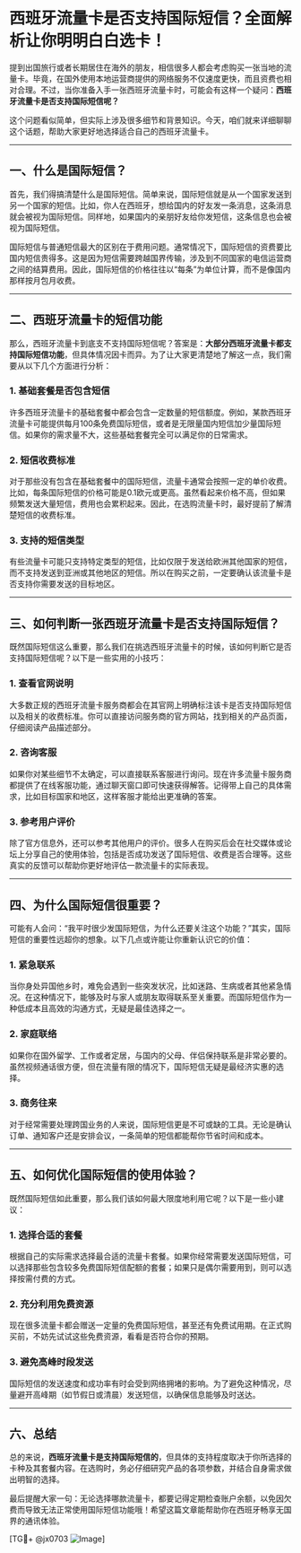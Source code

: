# 西班牙流量卡是否支持国际短信？全面解析让你明明白白选卡！

提到出国旅行或者长期居住在海外的朋友，相信很多人都会考虑购买一张当地的流量卡。毕竟，在国外使用本地运营商提供的网络服务不仅速度更快，而且资费也相对合理。不过，当你准备入手一张西班牙流量卡时，可能会有这样一个疑问：**西班牙流量卡是否支持国际短信呢？**

这个问题看似简单，但实际上涉及很多细节和背景知识。今天，咱们就来详细聊聊这个话题，帮助大家更好地选择适合自己的西班牙流量卡。

---

## 一、什么是国际短信？

首先，我们得搞清楚什么是国际短信。简单来说，国际短信就是从一个国家发送到另一个国家的短信。比如，你人在西班牙，想给国内的好友发一条消息，这条消息就会被视为国际短信。同样地，如果国内的亲朋好友给你发短信，这条信息也会被视为国际短信。

国际短信与普通短信最大的区别在于费用问题。通常情况下，国际短信的资费要比国内短信贵得多。这是因为短信需要跨越国界传输，涉及到不同国家的电信运营商之间的结算费用。因此，国际短信的价格往往以“每条”为单位计算，而不是像国内那样按月包月收费。

---

## 二、西班牙流量卡的短信功能

那么，西班牙流量卡到底支不支持国际短信呢？答案是：**大部分西班牙流量卡都支持国际短信功能**，但具体情况因卡而异。为了让大家更清楚地了解这一点，我们需要从以下几个方面进行分析：

### 1. **基础套餐是否包含短信**
许多西班牙流量卡的基础套餐中都会包含一定数量的短信额度。例如，某款西班牙流量卡可能提供每月100条免费国际短信，或者是无限量国内短信加少量国际短信。如果你的需求量不大，这些基础套餐完全可以满足你的日常需求。

### 2. **短信收费标准**
对于那些没有包含在基础套餐中的国际短信，流量卡通常会按照一定的单价收费。比如，每条国际短信的价格可能是0.1欧元或更高。虽然看起来价格不高，但如果频繁发送大量短信，费用也会累积起来。因此，在选购流量卡时，最好提前了解清楚短信的收费标准。

### 3. **支持的短信类型**
有些流量卡可能只支持特定类型的短信，比如仅限于发送给欧洲其他国家的短信，而不支持发送到亚洲或其他地区的短信。所以在购买之前，一定要确认该流量卡是否支持你需要发送的目标地区。

---

## 三、如何判断一张西班牙流量卡是否支持国际短信？

既然国际短信这么重要，那么我们在挑选西班牙流量卡的时候，该如何判断它是否支持国际短信呢？以下是一些实用的小技巧：

### 1. **查看官网说明**
大多数正规的西班牙流量卡服务商都会在其官网上明确标注该卡是否支持国际短信以及相关的收费标准。你可以直接访问服务商的官方网站，找到相关的产品页面，仔细阅读产品描述部分。

### 2. **咨询客服**
如果你对某些细节不太确定，可以直接联系客服进行询问。现在许多流量卡服务商都提供了在线客服功能，通过聊天窗口即可快速获得解答。记得带上自己的具体需求，比如目标国家和地区，这样客服才能给出更准确的答案。

### 3. **参考用户评价**
除了官方信息外，还可以参考其他用户的评价。很多人在购买后会在社交媒体或论坛上分享自己的使用体验，包括是否成功发送了国际短信、收费是否合理等。这些真实的反馈可以帮助你更好地评估一款流量卡的实际表现。

---

## 四、为什么国际短信很重要？

可能有人会问：“我平时很少发国际短信，为什么还要关注这个功能？”其实，国际短信的重要性远超你的想象。以下几点或许能让你重新认识它的价值：

### 1. **紧急联系**
当你身处异国他乡时，难免会遇到一些突发状况，比如迷路、生病或者其他紧急情况。在这种情况下，能够及时与家人或朋友取得联系至关重要。而国际短信作为一种低成本且高效的沟通方式，无疑是最佳选择之一。

### 2. **家庭联络**
如果你在国外留学、工作或者定居，与国内的父母、伴侣保持联系是非常必要的。虽然视频通话很方便，但在流量有限的情况下，国际短信无疑是最经济实惠的选择。

### 3. **商务往来**
对于经常需要处理跨国业务的人来说，国际短信更是不可或缺的工具。无论是确认订单、通知客户还是安排会议，一条简单的短信都能帮你节省时间和成本。

---

## 五、如何优化国际短信的使用体验？

既然国际短信如此重要，那么我们该如何最大限度地利用它呢？以下是一些小建议：

### 1. **选择合适的套餐**
根据自己的实际需求选择最合适的流量卡套餐。如果你经常需要发送国际短信，可以选择那些包含较多免费国际短信配额的套餐；如果只是偶尔需要用到，则可以选择按需付费的方式。

### 2. **充分利用免费资源**
现在很多流量卡都会赠送一定量的免费国际短信，甚至还有免费试用期。在正式购买前，不妨先试试这些免费资源，看看是否符合你的预期。

### 3. **避免高峰时段发送**
国际短信的发送速度和成功率有时会受到网络拥堵的影响。为了避免这种情况，尽量避开高峰期（如节假日或清晨）发送短信，以确保信息能够及时送达。

---

## 六、总结

总的来说，**西班牙流量卡是支持国际短信的**，但具体的支持程度取决于你所选择的卡种及其套餐内容。在选购时，务必仔细研究产品的各项参数，并结合自身需求做出明智的选择。

最后提醒大家一句：无论选择哪款流量卡，都要记得定期检查账户余额，以免因欠费而导致无法正常使用国际短信功能哦！希望这篇文章能帮助你在西班牙畅享无国界的通讯体验。

[TG💪+ @jx0703 ![Image](https://github.com/user-attachments/assets/dbca1d08-cadb-493c-b0ec-ad6f7a83f270)]